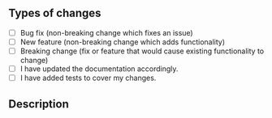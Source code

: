 <!-- DISCLAIMER: Branches MUST have descriptive names that start with either the bug/, task/ or feature/ prefixes. -->

## Types of changes

<!-- What types of changes does your code introduce? Put an `x` in all the boxes that apply: -->

- [ ] Bug fix (non-breaking change which fixes an issue)
- [ ] New feature (non-breaking change which adds functionality)
- [ ] Breaking change (fix or feature that would cause existing functionality to change)
- [ ] I have updated the documentation accordingly.
- [ ] I have added tests to cover my changes.

## Description

<!-- Describe your changes in detail -->

<!--
Bug fixes should contain explicit steps-to-reproduce problems.
Features should contain well documented designs
-->

<!-- Additional documentation, usage docs, testing intricacies, etc. -->

